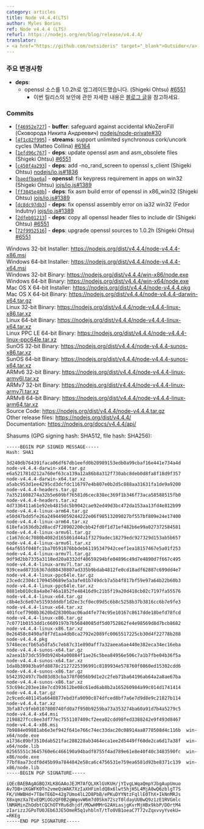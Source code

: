 ```yaml
---
category: articles
title: Node v4.4.4(LTS)
author: Myles Borins
ref: Node v4.4.4 (LTS)
refurl: https://nodejs.org/en/blog/release/v4.4.4/
translator:
- <a href="https://github.com/outsideris" target="_blank">Outsider</a>
---
```


<!--
### Notable changes

* **deps**:
  * update openssl to 1.0.2h. (Shigeki Ohtsu) [#6551](https://github.com/nodejs/node/pull/6551)
    - Please see our [blog post](https://nodejs.org/en/blog/vulnerability/openssl-may-2016/) for more info on the security contents of this release.
-->

### 주요 변경사항

* **deps**:
  * openssl 소스를 1.0.2h로 업그레이드했습니다. (Shigeki Ohtsu) [#6551](https://github.com/nodejs/node/pull/6551)
    - 이번 릴리스의 보안에 관한 자세한 내용은 [블로그 글](https://nodejs.github.io/nodejs-ko/articles/2016/05/02/vulnerability-openssl-may-2016/)을 참고하세요.

### Commits

* [[`f46952e727`](https://github.com/nodejs/node/commit/f46952e727)] - **buffer**: safeguard against accidental kNoZeroFill (Сковорода Никита Андреевич) [nodejs/node-private#30](https://github.com/nodejs/node-private/pull/30)
* [[`4f1c82f995`](https://github.com/nodejs/node/commit/4f1c82f995)] - **streams**: support unlimited synchronous cork/uncork cycles (Matteo Collina) [#6164](https://github.com/nodejs/node/pull/6164)
* [[`1efd96c767`](https://github.com/nodejs/node/commit/1efd96c767)] - **deps**: update openssl asm and asm_obsolete files (Shigeki Ohtsu) [#6551](https://github.com/nodejs/node/pull/6551)
* [[`c450f4a293`](https://github.com/nodejs/node/commit/c450f4a293)] - **deps**: add -no_rand_screen to openssl s_client (Shigeki Ohtsu) [nodejs/io.js#1836](https://github.com/nodejs/io.js/pull/1836)
* [[`baedfbae6a`](https://github.com/nodejs/node/commit/baedfbae6a)] - **openssl**: fix keypress requirement in apps on win32 (Shigeki Ohtsu) [iojs/io.js#1389](https://github.com/iojs/io.js/pull/1389)
* [[`ff3045e40b`](https://github.com/nodejs/node/commit/ff3045e40b)] - **deps**: fix asm build error of openssl in x86_win32 (Shigeki Ohtsu) [iojs/io.js#1389](https://github.com/iojs/io.js/pull/1389)
* [[`dc8dc97db3`](https://github.com/nodejs/node/commit/dc8dc97db3)] - **deps**: fix openssl assembly error on ia32 win32 (Fedor Indutny) [iojs/io.js#1389](https://github.com/iojs/io.js/pull/1389)
* [[`2dfeb01213`](https://github.com/nodejs/node/commit/2dfeb01213)] - **deps**: copy all openssl header files to include dir (Shigeki Ohtsu) [#6551](https://github.com/nodejs/node/pull/6551)
* [[`72f9952516`](https://github.com/nodejs/node/commit/72f9952516)] - **deps**: upgrade openssl sources to 1.0.2h (Shigeki Ohtsu) [#6551](https://github.com/nodejs/node/pull/6551)



Windows 32-bit Installer: <https://nodejs.org/dist/v4.4.4/node-v4.4.4-x86.msi><br>
Windows 64-bit Installer: <https://nodejs.org/dist/v4.4.4/node-v4.4.4-x64.msi><br>
Windows 32-bit Binary: <https://nodejs.org/dist/v4.4.4/win-x86/node.exe><br>
Windows 64-bit Binary: <https://nodejs.org/dist/v4.4.4/win-x64/node.exe><br>
Mac OS X 64-bit Installer: <https://nodejs.org/dist/v4.4.4/node-v4.4.4.pkg><br>
Mac OS X 64-bit Binary: <https://nodejs.org/dist/v4.4.4/node-v4.4.4-darwin-x64.tar.gz><br>
Linux 32-bit Binary: <https://nodejs.org/dist/v4.4.4/node-v4.4.4-linux-x86.tar.xz><br>
Linux 64-bit Binary: <https://nodejs.org/dist/v4.4.4/node-v4.4.4-linux-x64.tar.xz><br>
Linux PPC LE 64-bit Binary: <https://nodejs.org/dist/v4.4.4/node-v4.4.4-linux-ppc64le.tar.xz><br>
SunOS 32-bit Binary: <https://nodejs.org/dist/v4.4.4/node-v4.4.4-sunos-x86.tar.xz><br>
SunOS 64-bit Binary: <https://nodejs.org/dist/v4.4.4/node-v4.4.4-sunos-x64.tar.xz><br>
ARMv6 32-bit Binary: <https://nodejs.org/dist/v4.4.4/node-v4.4.4-linux-armv6l.tar.xz><br>
ARMv7 32-bit Binary: <https://nodejs.org/dist/v4.4.4/node-v4.4.4-linux-armv7l.tar.xz><br>
ARMv8 64-bit Binary: <https://nodejs.org/dist/v4.4.4/node-v4.4.4-linux-arm64.tar.xz><br>
Source Code: <https://nodejs.org/dist/v4.4.4/node-v4.4.4.tar.gz><br>
Other release files: <https://nodejs.org/dist/v4.4.4/><br>
Documentation: <https://nodejs.org/docs/v4.4.4/api/>

Shasums (GPG signing hash: SHA512, file hash: SHA256):

```
-----BEGIN PGP SIGNED MESSAGE-----
Hash: SHA1

3d240db764391faca06df67db1eefd0b20989153edb0a99cbaf16e441e734a4d  node-v4.4.4-darwin-x64.tar.gz
e6a521781d212a760ef63ca139a12a86b8a312f730abc8deb0d8fa8f18d9f357  node-v4.4.4-darwin-x64.tar.xz
a5abc953d1ee4295cd3dcfdc116797e4b807e0b2d5c888aa31631fa1de9a9200  node-v4.4.4-headers.tar.gz
7a3521608274a32b5e609bf76581d6cec838ec369f1b346f73aca58588515fb0  node-v4.4.4-headers.tar.xz
4d7336411a61e92eb4815dc5b9042cae92ed49d3bc472da153aa13fd4e812b99  node-v4.4.4-linux-arm64.tar.gz
e50d47bdd5fe26a249449059244222e06f98513209027bf557bf809e24e17400  node-v4.4.4-linux-arm64.tar.xz
618efa1636db2d8acd7f28902200cbb42fd0f1d71ef482b6e99a027372584581  node-v4.4.4-linux-armv6l.tar.gz
c1a67dc4c7080b4082d165861d44a1f3279adec18279edc927329d153ab5b657  node-v4.4.4-linux-armv6l.tar.xz
64af655f048fc1ba70591076bbdeb61195347942ceef1ea18157467e5a01f253  node-v4.4.4-linux-armv7l.tar.gz
9df9d2bb7335a3118ed20a8332df40659294bfe04896c49d7e4890d7f667c495  node-v4.4.4-linux-armv7l.tar.xz
939cead87316367dd88430807ad335b9bdab4812fe0cd18adf62887c699dd4e7  node-v4.4.4-linux-ppc64le.tar.gz
23cedc2304c1709450689e5a3afe01b749dcb7a5b4f817bf59e97a64b22b60b3  node-v4.4.4-linux-ppc64le.tar.xz
0881eb010c8a4a0e746a1852fe48416d9c21b5f19a20d418cb02c7197fa55576  node-v4.4.4-linux-x64.tar.gz
c8b4e3c6e07e51593dddbf1d2ec3cf0ec09d5c6b8c5258b37b3816cc6b7e9fe3  node-v4.4.4-linux-x64.tar.xz
401fcef7908b3620bd28300bac06ad4fe774c95e10167c8617dde18befd78fcd  node-v4.4.4-linux-x86.tar.gz
7c0771b0153dd1c6609197b7b56840085df5d0752862fe4e98569d8d7bcb8682  node-v4.4.4-linux-x86.tar.xz
0e26458c8490af8f7d1aa4db8ca2792e2089fc0065517225cb30d4f22778b288  node-v4.4.4.pkg
5748ececfb65a5dfa5c7eb87c31e890aff7a32aeea6ae440e382eca34ec16eba  node-v4.4.4-sunos-x64.tar.gz
a2aea1b73dc559db924b4a00884f1ae26c5bea84956e506c7a1b7fbe04b36f5a  node-v4.4.4-sunos-x64.tar.xz
1da8b38983ba9fd8878c2127225396991c8189934e578760f0860ed15302cdd6  node-v4.4.4-sunos-x86.tar.gz
b542392497c7bd03d83cba378f0056b9d1e2c2feb71ba64196ab64a2a8ae67ba  node-v4.4.4-sunos-x86.tar.xz
53c694c203ee18e7cd393612be08c61ed6ab8b2a165260984a99c014d1741414  node-v4.4.4.tar.gz
2c9cedc401145a6648877ebd3fa9090c874dfced8bf7a6e7d9d8e9c21827b114  node-v4.4.4.tar.xz
3bfa87c9feb0107800740fd0a7f950b9259ba73a353274ba60a91d7b4a5279c5  node-v4.4.4-x64.msi
2198827fcc8ee3df77ec7551107409cf2eea02cdd98fed3388242e9f493d8467  node-v4.4.4-x86.msi
7b9884e09881ab6e3ef942f641e766c74ec33dac20c08914aa8778508d4c116b  win-x64/node.exe
a1736c89bf3510dab521fac288228ab3464eca1ee2d5449ff60de2ca6d17a38f  win-x64/node.lib
02565551c3645760e6c466190a94badf8755f4ad789e61e8e40f40c3483590fc  win-x86/node.exe
77bf8aa73cdf0d45b99a7844842e58ca6c4756531e759ea6581d92be8371c139  win-x86/node.lib
-----BEGIN PGP SIGNATURE-----

iQEcBAEBAgAGBQJXLK8GAAoJEJM7AfQLXKlGVKUH/jYIvgLWqaQmpYJbgAupUmuo
Av7DB+iKGWFK0Tn2vmeQsWAK7XzIaXHFimldQ8x6lwt5hjH5L4MjA8wQ6zblgT7S
FK/VHWBHd+7T8eTE6D+42g7Umo4lL2D8PbB/ePKuDYYNtzFqllE0ThX+IkNnMRJs
X8xqmzXa7EvEQMiOGzQF0B2gWqovW6m7d0Skm72szT0ldayUUBwQ9z1zE1RVGmlc
lNMAMinZhOdbtCQChOTYRu6dhjdf/MOwHMMrG2AHiasjgKvrMjHBx9kbP/DOrtM4
zIarizzJGPoTU0JEb63JE5OmeR5q1vhblnT/tTo0VB1oeaC7T72vZqxvvyYvekU=
=RKEg
-----END PGP SIGNATURE-----

```

